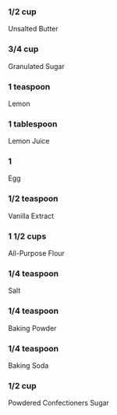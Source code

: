 <p><h3>1/2 cup</h3> Unsalted Butter</p>
<p><h3>3/4 cup</h3> Granulated Sugar</p>
<p><h3>1 teaspoon</h3> Lemon</p>
<p><h3>1 tablespoon</h3> Lemon Juice</p>
<p><h3>1</h3> Egg</p>
<p><h3>1/2 teaspoon</h3> Vanilla Extract</p>
<p><h3>1 1/2 cups</h3> All-Purpose Flour</p>
<p><h3>1/4 teaspoon</h3> Salt</p>
<p><h3>1/4 teaspoon</h3> Baking Powder</p>
<p><h3>1/4 teaspoon</h3> Baking Soda</p>
<p><h3>1/2 cup</h3> Powdered Confectioners Sugar</p>